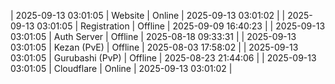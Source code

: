 | 2025-09-13 03:01:05 | Website | Online | 2025-09-13 03:01:02 |
| 2025-09-13 03:01:05 | Registration | Offline | 2025-09-09 16:40:23 |
| 2025-09-13 03:01:05 | Auth Server | Offline | 2025-08-18 09:33:31 |
| 2025-09-13 03:01:05 | Kezan (PvE) | Offline | 2025-08-03 17:58:02 |
| 2025-09-13 03:01:05 | Gurubashi (PvP) | Offline | 2025-08-23 21:44:06 |
| 2025-09-13 03:01:05 | Cloudflare | Online | 2025-09-13 03:01:02 |

